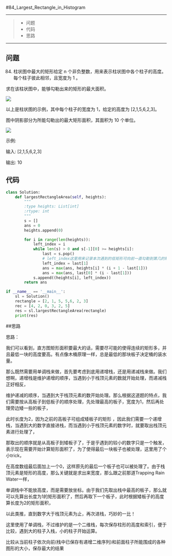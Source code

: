 #84_Largest_Rectangle_in_Histogram

---

> * 问题
> * 代码
> * 思路

---

## 问题

84. 柱状图中最大的矩形给定 n 个非负整数，用来表示柱状图中各个柱子的高度。每个柱子彼此相邻，且宽度为 1 。

求在该柱状图中，能够勾勒出来的矩形的最大面积。

![](/84_Largest_Rectangle_in_Histogram.png)

以上是柱状图的示例，其中每个柱子的宽度为 1，给定的高度为 [2,1,5,6,2,3]。

图中阴影部分为所能勾勒出的最大矩形面积，其面积为 10 个单位。

![](/84_Largest_Rectangle_in_Histogram_area.png)

示例:

输入: [2,1,5,6,2,3]

输出: 10

## 代码

```python
class Solution:
    def largestRectangleArea(self, heights):
        """
        :type heights: List[int]
        :rtype: int
        """
        s = []
        ans = 0
        heights.append(0)

        for i in range(len(heights)):
            left_index = i
            while len(s) > 0 and s[-1][0] >= heights[i]:
                last = s.pop()
                # left_index这里用来记录本次遇到的低矩形可向前一直勾勒到第几的矩形，并在本次while循环后保存起来，便于下次比较
                left_index = last[1]
                ans = max(ans, heights[i] * (i + 1 - last[1]))
                ans = max(ans, last[0] * (i - last[1]))
            s.append((heights[i], left_index))
        return ans

if __name__ == '__main__':
    sl = Solution()
    rectangle = [2, 1, 5, 5,6, 2, 3]
    rec = [4, 2, 0, 3, 2, 5]
    res = sl.largestRectangleArea(rectangle)
    print(res)

```



##思路

 

思路：

​    我们可以看到，直方图矩形面积要最大的话，需要尽可能的使得连续的矩形多，并且最低一块的高度要高。有点像木桶原理一样，总是最低的那块板子决定桶的装水量。

那么既然需要用单调栈来做，首先要考虑到底用递增栈，还是用递减栈来做。我们想啊，递增栈是维护递增的顺序，当遇到小于栈顶元素的数就开始处理，而递减栈正好相反，

维护递减的顺序，当遇到大于栈顶元素的数开始处理。那么根据这道题的特点，我们需要按从高板子到低板子的顺序处理，先处理最高的板子，宽度为1，然后再处理旁边矮一些的板子，

此时长度为2，因为之前的高板子可组成矮板子的矩形 ，因此我们需要一个递增栈，当遇到大的数字直接进栈，而当遇到小于栈顶元素的数字时，就要取出栈顶元素进行处理了，

那取出的顺序就是从高板子到矮板子了，于是乎遇到的较小的数字只是一个触发，表示现在需要开始计算矩形面积了，为了使得最后一块板子也被处理，这里用了个小trick，

在高度数组最后面加上一个0，这样原先的最后一个板子也可以被处理了。由于栈顶元素是矩形的高度，那么关键就是求出来宽度，那么跟之前那道Trapping Rain Water一样，

单调栈中不能放高度，而是需要放坐标。由于我们先取出栈中最高的板子，那么就可以先算出长度为1的矩形面积了，然后再取下一个板子，此时根据矮板子的高度算长度为2的矩形面积，

以此类推，直到数字大于栈顶元素为止，再次进栈，巧妙的一比！

 

​    这里使用了单调栈，不过维护的是一个二维栈，每次保存柱形的高度和索引，便于比较，遇到大的柱子入栈，小的柱子开始运算。

比较从当前柱子依次向前(栈中已保存有递增二维序列)和前面柱子所能围成的各种图形的大小，保存最大的结果

 